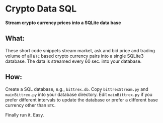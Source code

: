 # Crypto Data SQL

**Stream crypto currency prices into a SQLite data base**

## What:
These short code snippets stream market, ask and bid price and trading volume of all ``BTC`` based crypto currency pairs into a single SQLite3 database.
The data is streamed every 60 sec. into your database.

## How:
Create a SQL database, e.g., ``bittrex.db``. Copy ``bittrexStream.py`` and ``mainBittrex.py`` into your database directory. Edit ``mainBittrex.py`` if you prefer different
intervals to update the database or prefer a different base currency other than ``BTC``.

Finally run it. Easy.

